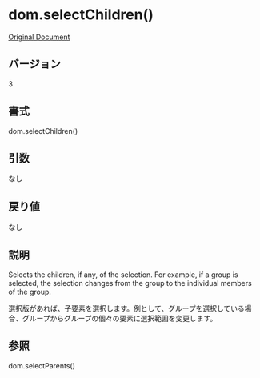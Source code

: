 # dom.selectChildren()

[Original Document](http://help.adobe.com/en_US/fireworks/cs/extend/WS5b3ccc516d4fbf351e63e3d1183c94856c-7b67.html)

## バージョン

3

## 書式

dom.selectChildren()

## 引数

なし

## 戻り値

なし

## 説明

Selects the children, if any, of the selection. For example, if a group is selected, the selection changes from the group to the individual members of the group.

選択版があれば、子要素を選択します。例として、グループを選択している場合、グループからグループの個々の要素に選択範囲を変更します。

## 参照

dom.selectParents()
